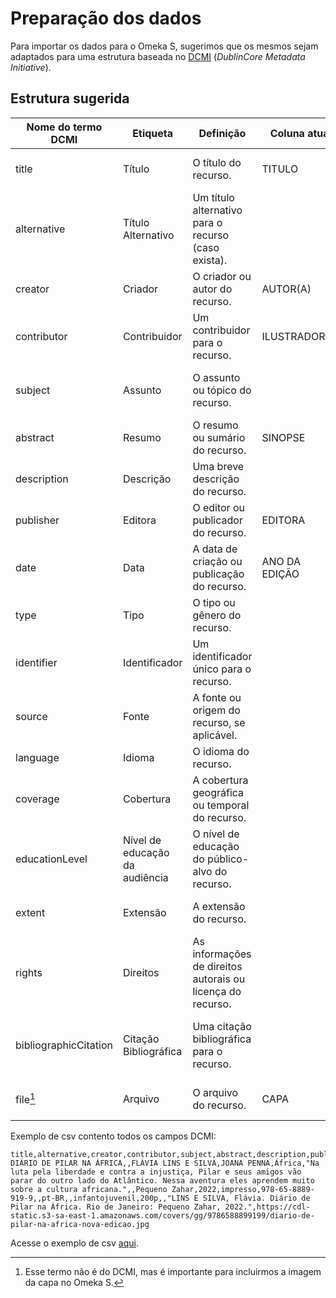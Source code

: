 # Preparação dos dados

Para importar os dados para o Omeka S, sugerimos que os mesmos sejam adaptados para uma estrutura baseada no [DCMI](https://www.dublincore.org/specifications/dublin-core/dcmi-terms/) (*DublinCore Metadata Initiative*). 

## Estrutura sugerida

| Nome do termo DCMI    | Etiqueta | Definição | Coluna atual | Comentário/Sugestão |
|-------------------    | -------- | --------- | ------------ | ------------------- |
| title                 | Título | O título do recurso. | TITULO | Manter título como está, apenas colocar entre aspas duplas `"` |
| alternative           | Título Alternativo | Um título alternativo para o recurso (caso exista). | | Avaliar se é necessário |
| creator               | Criador | O criador ou autor do recurso. | AUTOR(A) | Quando houver mais de uma autor, separar com `;` |
| contributor           | Contribuidor | Um contribuidor para o recurso. | ILUSTRADOR(A)| Sugestão de incluir ilustradores/as nessa coluna |
| subject               | Assunto | O assunto ou tópico do recurso. | | Sugestão de incluir assuntos como palavras-chave. Separar com `;` |
| abstract              | Resumo | O resumo ou sumário do recurso. | SINOPSE | Manter sinopse como está, apenas colocar entre aspas duplas `"` |
| description           | Descrição | Uma breve descrição do recurso. |  | Avaliar se é necessário |
| publisher             | Editora | O editor ou publicador do recurso. | EDITORA | Manter editora como está |
| date                  | Data | A data de criação ou publicação do recurso. | ANO DA EDIÇÃO | Colocar apenas ano |
| type                  | Tipo | O tipo ou gênero do recurso. | | Sugestão de incluir tipo de livro (se é físico ou digital) |
| identifier            | Identificador | Um identificador único para o recurso. | | Sugestão de incluir ISBN ou DOI |
| source                | Fonte | A fonte ou origem do recurso, se aplicável. | | Avaliar se é necessário |
| language              | Idioma | O idioma do recurso. | | Sugestão de inserir `pt-BR` |
| coverage              | Cobertura | A cobertura geográfica ou temporal do recurso. | | Avaliar se é necessário |
| educationLevel        | Nível de educação da audiência | O nível de educação do público-alvo do recurso. | | Sugestão de incluir aqui a classificação indicativa |
| extent                | Extensão | A extensão do recurso. | | Sugestão de incluir aqui o número de páginas |
| rights                | Direitos | As informações de direitos autorais ou licença do recurso. | | Avaliar se é necessário |
| bibliographicCitation | Citação Bibliográfica | Uma citação bibliográfica para o recurso. | | Sugestão de incluir aqui a referência bibliográfica completa do livro, colocar entre aspas duplas `"` |
| file[^file]           | Arquivo | O arquivo do recurso. | CAPA | Sugestão de colocar o link para a imagem de capa |

[^file]: Esse termo não é do DCMI, mas é importante para incluirmos a imagem da capa no Omeka S.

Exemplo de csv contento todos os campos DCMI:

```
title,alternative,creator,contributor,subject,abstract,description,publisher,date,format,identifier,source,language,coverage,educationLevel,extent,rights,bibliographicCitation,file
DIÁRIO DE PILAR NA ÁFRICA,,FLÁVIA LINS E SILVA,JOANA PENNA,África,"Na luta pela liberdade e contra a injustiça, Pilar e seus amigos vão parar do outro lado do Atlântico. Nessa aventura eles aprendem muito sobre a cultura africana.",,Pequeno Zahar,2022,impresso,978-65-8889-919-9,,pt-BR,,infantojuvenil,200p,,"LINS E SILVA, Flávia. Diário de Pilar na África. Rio de Janeiro: Pequeno Zahar, 2022.",https://cdl-static.s3-sa-east-1.amazonaws.com/covers/gg/9786588899199/diario-de-pilar-na-africa-nova-edicao.jpg
```

Acesse o exemplo de csv [aqui](/data/exemplo_dcmi/exemplo.csv).
